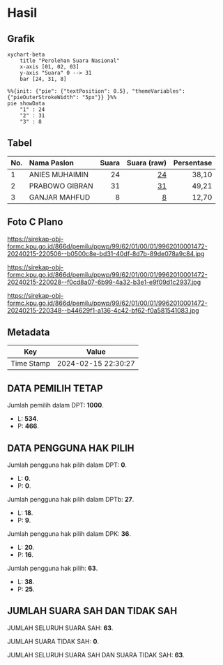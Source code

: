 # Hasil

## Grafik

```mermaid
xychart-beta
    title "Perolehan Suara Nasional"
    x-axis [01, 02, 03]
    y-axis "Suara" 0 --> 31
    bar [24, 31, 8]
```

```mermaid
%%{init: {"pie": {"textPosition": 0.5}, "themeVariables": {"pieOuterStrokeWidth": "5px"}} }%%
pie showData
    "1" : 24
    "2" : 31
    "3" : 8
```

## Tabel

| No. | Nama Paslon    | Suara | Suara (raw) | Persentase |
|:--- |:-------------- | -----:| -----------:| ----------:|
| 1   | ANIES MUHAIMIN | 24    | [24][p-1]   | 38,10      |
| 2   | PRABOWO GIBRAN | 31    | [31][p-2]   | 49,21      |
| 3   | GANJAR MAHFUD  | 8     | [8][p-3]    | 12,70      |


[p-1]: https://github.com/gigit-pemilu/pemilu-2024/blob/main/pilpres/hitung-suara/sub/99-luar-negeri/sub/62-kuala-lumpur-malaysia/sub/01-kuala-lumpur-malaysia/sub/0001-kuala-lumpur-malaysia/sub/472-tps-159/sub/paslon-1.txt
[p-2]: https://github.com/gigit-pemilu/pemilu-2024/blob/main/pilpres/hitung-suara/sub/99-luar-negeri/sub/62-kuala-lumpur-malaysia/sub/01-kuala-lumpur-malaysia/sub/0001-kuala-lumpur-malaysia/sub/472-tps-159/sub/paslon-2.txt
[p-3]: https://github.com/gigit-pemilu/pemilu-2024/blob/main/pilpres/hitung-suara/sub/99-luar-negeri/sub/62-kuala-lumpur-malaysia/sub/01-kuala-lumpur-malaysia/sub/0001-kuala-lumpur-malaysia/sub/472-tps-159/sub/paslon-3.txt

## Foto C Plano

https://sirekap-obj-formc.kpu.go.id/866d/pemilu/ppwp/99/62/01/00/01/9962010001472-20240215-220506--b0500c8e-bd31-40df-8d7b-89de078a9c84.jpg

https://sirekap-obj-formc.kpu.go.id/866d/pemilu/ppwp/99/62/01/00/01/9962010001472-20240215-220028--f0cd8a07-6b99-4a32-b3e1-e9f09d1c2937.jpg

https://sirekap-obj-formc.kpu.go.id/866d/pemilu/ppwp/99/62/01/00/01/9962010001472-20240215-220348--b44629f1-a136-4c42-bf62-f0a581541083.jpg


## Metadata

| Key        | Value               |
| ---------- | ------------------- |
| Time Stamp | 2024-02-15 22:30:27 |


## DATA PEMILIH TETAP

Jumlah pemilih dalam DPT: **1000**.
 * L: **534**.
 * P: **466**.

## DATA PENGGUNA HAK PILIH

Jumlah pengguna hak pilih dalam DPT: **0**.
 * L: **0**.
 * P: **0**.

Jumlah pengguna hak pilih dalam DPTb: **27**.
 * L: **18**.
 * P: **9**.

Jumlah pengguna hak pilih dalam DPK: **36**.
 * L: **20**.
 * P: **16**.

Jumlah pengguna hak pilih: **63**.
 * L: **38**.
 * P: **25**.

## JUMLAH SUARA SAH DAN TIDAK SAH

JUMLAH SELURUH SUARA SAH: **63**.

JUMLAH SUARA TIDAK SAH: **0**.

JUMLAH SELURUH SUARA SAH DAN SUARA TIDAK SAH: **63**.


